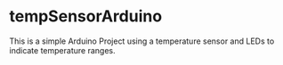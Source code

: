 # tempSensorArduino
This is a simple Arduino Project using a temperature sensor and LEDs to indicate temperature ranges.
